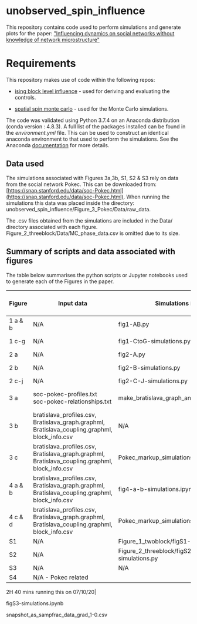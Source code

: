 # unobserved_spin_influence

This repository contains code used to perform simulations and generate plots for the paper: ["Influencing dynamics on social networks without knowledge of network microstructure"](https://arxiv.org/abs/2011.05774)

# Requirements

This repository makes use of code within the following repos:

- [ising block level influence](https://github.com/MGarrod1/ising_block_level_influence) - used for deriving and evaluating the controls.

- [spatial spin monte carlo](https://github.com/MGarrod1/spatial_spin_monte_carlo) - used for the Monte Carlo simulations.

The code was validated using Python 3.7.4 on an Anaconda distribution (conda version : 4.8.3). A full list of the packages installed can be found in the *environment.yml* file. This can be used to construct an identical anaconda environment to that used to perform the simulations. See the Anaconda [documentation](https://docs.conda.io/projects/conda/en/latest/user-guide/tasks/manage-environments.html) for more details.

## Data used

The simulations associated with Figures 3a,3b, S1, S2 & S3 rely on data from the social network Pokec. This can be downloaded from: [https://snap.stanford.edu/data/soc-Pokec.html](https://snap.stanford.edu/data/soc-Pokec.html). When running the simulations this data was placed inside the directory: unobserved\_spin\_influence/Figure\_3\_Pokec/Data/raw\_data.

The .csv files obtained from the simulations are included in the Data/ directory associated with each figure. Figure\_2\_threeblock/Data/MC\_phase\_data.csv is omitted due to its size.

## Summary of scripts and data associated with figures

The table below summarises the python scripts or Jupyter notebooks used to generate each of the Figures in the paper.

| Figure    | Input data                                          | Simulations in                          | Output data                                                                               | Plots made in                           | Time taken for simulations          |
|-----------|-----------------------------------------------------|-----------------------------------------|-------------------------------------------------------------------------------------------|-----------------------------------------|-------------------------------------|
| 1 a & b   | N/A                                                 | fig1-AB.py                            | N/A                                                                                       | fig1-AB.py                            | < 2 mins                            |
| 1 c-g  | N/A                                                 | fig1-CtoG-simulations.py               | two_block_markup_data_spins1-0_bf_0-5.csv                                                 | fig1-CtoG-plots.py                     | 2 H 15 mins                         |
| 2 a       | N/A                                                 | fig2-A.py                             | N/A                                                                                       | fig2-A.py                             | Seconds                             |
| 2 b       | N/A                                                 | fig2-B-simulations.py                 | block_level_phase_data.csv, full_MF_phase_data.csv, MC_phase_data.csv                     | fig2-B-plots.ipynb         |  5H in total                        |
| 2 c-j | N/A                                                 | fig2-C-J-simulations.py               | three_block_sus_data.csv                                                                  | fig2-C-J-plots.ipynb                  | < 1 min                             |
| 3 a       | soc-pokec-profiles.txt soc-pokec-relationships.txt  | make_bratislava_graph_and_blocks.ipynb  | bratislava_profiles.csv, Bratislava_graph.graphml, Bratislava_coupling.graphml, block_info.csv | make_bratislava_graph_and_blocks.ipynb  | Minutes                             |
| 3 b       | bratislava_profiles.csv, Bratislava_graph.graphml, Bratislava_coupling.graphml, block_info.csv  | N/A                | N/A                                                           | fig3-B-plots.ipynb                      | Seconds                                 |
| 3 c	| bratislava_profiles.csv, Bratislava_graph.graphml, Bratislava_coupling.graphml, block_info.csv | Pokec_markup_simulations.ipynb | Pokec_control_eval_as_beta.csv | fig3-C-plots.ipynb |	|	|
| 4 a & b	| bratislava_profiles.csv, Bratislava_graph.graphml, Bratislava_coupling.graphml, block_info.csv | fig4-a-b-simulations.ipynb	| block_magnetisations_1-0.csv |fig4-a-b-plots.ipynb	| 40 mins	|	|
| 4 c & d	| bratislava_profiles.csv, Bratislava_graph.graphml, Bratislava_coupling.graphml, block_info.csv | Pokec_markup_simulations.ipynb |	|	|	|	|
| S1        | N/A                                                 | Figure_1_twoblock/figS1-simulations.py  | N/A                                                                                       | Figure_1_twoblock/figS1-plots.ipynb                       | Seconds                             |
| S2        | N/A                                                 | Figure_2_threeblock/figS2-simulations.py |  Data/ensemble/full_MF_phase_data_{samp}.csv  | Figure_2_threeblock/figS2-plots.ipynb                       |  |
| S3        | N/A                                                 |  N/A               | | Figures_3-4_Pokec/figS3-plots.ipynb                       |  |
| S4        | N/A - Pokec related   | | Pokec_phase_diagram_data.csv | | |


2H 40 mins running this on 07/10/20|



figS3-simulations.ipynb 

snapshot_as_sampfrac_data_grad_1-0.csv 

